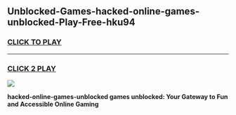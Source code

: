 
## Unblocked-Games-hacked-online-games-unblocked-Play-Free-hku94
<h3>
<a href="https://premium76.site?title=hacked-online-games-unblocked&ref=22A">CLICK TO PLAY</a></h3>
<hr>

<h3>
<a href="https://premium76.site?title=hacked-online-games-unblocked&ref=22A">CLICK 2 PLAY</a>
  
</h3>

<a href="https://premium76.site?title=hacked-online-games-unblocked&ref=22A"><img src="https://clearcache.store/games.png"></a>


**hacked-online-games-unblocked games unblocked: Your Gateway to Fun and Accessible Online Gaming**

